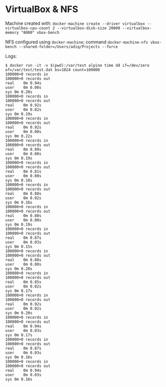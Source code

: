 # VirtualBox & NFS

Machine created with:
`docker-machine create --driver virtualbox --virtualbox-cpu-count 2 --virtualbox-disk-size 20000 --virtualbox-memory "8000" vbox-bench`

NFS configured using `docker-machine`; command `docker-machine-nfs vbox-bench --shared-folder=/Users/adiq/Projects --force`

Logs:
```
$ docker run -it -v $(pwd):/var/test alpine time dd if=/dev/zero of=/var/test/test.dat bs=1024 count=100000
100000+0 records in
100000+0 records out
real	0m 0.94s
user	0m 0.00s
sys	0m 0.20s
100000+0 records in
100000+0 records out
real	0m 0.92s
user	0m 0.02s
sys	0m 0.19s
100000+0 records in
100000+0 records out
real	0m 0.92s
user	0m 0.00s
sys	0m 0.22s
100000+0 records in
100000+0 records out
real	0m 0.89s
user	0m 0.00s
sys	0m 0.19s
100000+0 records in
100000+0 records out
real	0m 0.81s
user	0m 0.00s
sys	0m 0.18s
100000+0 records in
100000+0 records out
real	0m 0.88s
user	0m 0.02s
sys	0m 0.16s
100000+0 records in
100000+0 records out
real	0m 0.80s
user	0m 0.00s
sys	0m 0.19s
100000+0 records in
100000+0 records out
real	0m 0.87s
user	0m 0.03s
sys	0m 0.15s
100000+0 records in
100000+0 records out
real	0m 0.88s
user	0m 0.00s
sys	0m 0.20s
100000+0 records in
100000+0 records out
real	0m 0.85s
user	0m 0.02s
sys	0m 0.17s
100000+0 records in
100000+0 records out
real	0m 0.92s
user	0m 0.02s
sys	0m 0.20s
100000+0 records in
100000+0 records out
real	0m 0.94s
user	0m 0.03s
sys	0m 0.17s
100000+0 records in
100000+0 records out
real	0m 0.87s
user	0m 0.03s
sys	0m 0.16s
100000+0 records in
100000+0 records out
real	0m 0.94s
user	0m 0.03s
sys	0m 0.16s
```